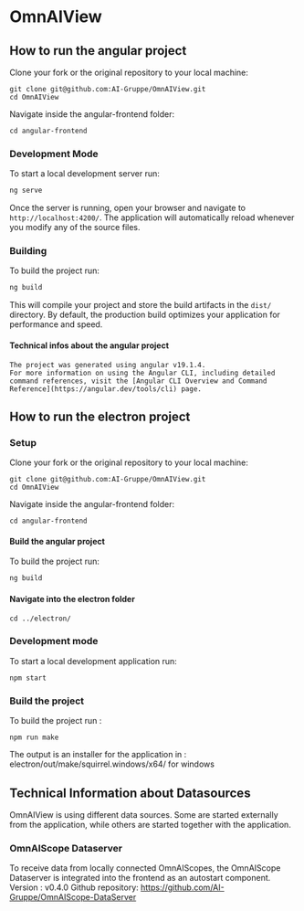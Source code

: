 # OmnAIView

## How to run the angular project 

Clone your fork or the original repository to your local machine: 

```
git clone git@github.com:AI-Gruppe/OmnAIView.git
cd OmnAIView
```

Navigate inside the angular-frontend folder: 
```
cd angular-frontend
```

### Development Mode

To start a local development server run:

```bash
ng serve
```

Once the server is running, open your browser and navigate to `http://localhost:4200/`. The application will automatically reload whenever you modify any of the source files.

### Building

To build the project run:

```bash
ng build
```

This will compile your project and store the build artifacts in the `dist/` directory. By default, the production build optimizes your application for performance and speed.

#### Technical infos about the angular project 

    The project was generated using angular v19.1.4. 
    For more information on using the Angular CLI, including detailed command references, visit the [Angular CLI Overview and Command Reference](https://angular.dev/tools/cli) page.

## How to run the electron project 
### Setup 
Clone your fork or the original repository to your local machine: 

```
git clone git@github.com:AI-Gruppe/OmnAIView.git
cd OmnAIView
```

Navigate inside the angular-frontend folder: 
```
cd angular-frontend
```

#### Build the angular project 
To build the project run:

```bash
ng build
```

#### Navigate into the electron folder 

```
cd ../electron/
```

### Development mode 

To start a local development application run:

```
npm start 
```

### Build the project 

To build the project run : 

```
npm run make 
```

The output is an installer for the application in : electron/out/make/squirrel.windows/x64/ for windows 

## Technical Information about Datasources 

OmnAIView is using different data sources. Some are started externally from the application, while others are started together with the application. 

### OmnAIScope Dataserver

To receive data from locally connected OmnAIScopes, the OmnAIScope Dataserver is integrated into the frontend as an autostart component. 
Version : v0.4.0 
Github repository: https://github.com/AI-Gruppe/OmnAIScope-DataServer 

